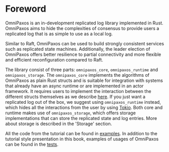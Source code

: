 # Foreword
OmniPaxos is an in-development replicated log library implemented in Rust. OmniPaxos aims to hide the complexities of consensus to provide users a replicated log that is as simple to use as a local log. 

Similar to Raft, OmniPaxos can be used to build strongly consistent services such as replicated state machines. Additionally, the leader election of OmniPaxos offers better resilience to partial connectivity and more flexible and efficient reconfiguration compared to Raft.

The library consist of three parts: `omnipaxos_core`, `omnipaxos_runtime` and `omnipaxos_storage`. The `omnipaxos_core` implements the algorithms of OmniPaxos as plain Rust structs and is suitable for integration with systems that already have an async runtime or are implemented in an actor framework. It requires users to implement the interaction between the different structs themselves as we describe [here](ble/index.md). If you just want a replicated log out of the box, we suggest using `omnipaxos_runtime` instead, which hides all the interactions from the user by using [Tokio](https://tokio.rs/). Both core and runtime makes use of `omnipaxos_storage`, which offers storage implementations that can store the replicated state and log entries. More about storage is described in the 'Storage' section. 

All the code from the tutorial can be found in [examples](https://github.com/haraldng/omnipaxos/tree/master/examples). In addition to the tutorial style presentation in this book, examples of usages of OmniPaxos can be found in the [tests](https://github.com/haraldng/omnipaxos/tree/master/tests).

